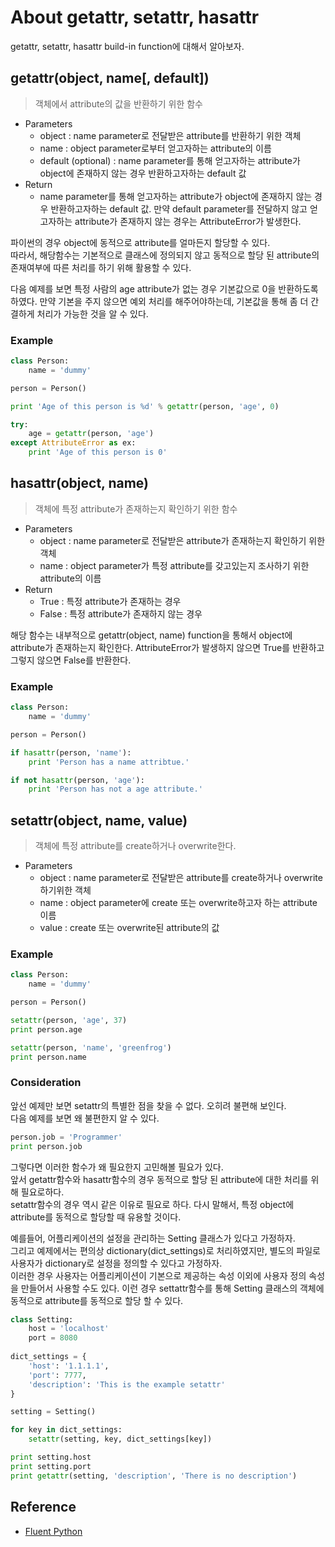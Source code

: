 # About getattr, setattr, hasattr

getattr, setattr, hasattr build-in function에 대해서 알아보자.

## getattr(object, name[, default])

>객체에서 attribute의 값을 반환하기 위한 함수 

* Parameters
    * object : name parameter로 전달받은 attribute를 반환하기 위한 객체
    * name : object parameter로부터 얻고자하는 attribute의 이름
    * default (optional) : name parameter를 통해 얻고자하는 attribute가 object에 존재하지 않는 경우 반환하고자하는 default 값
* Return   
    * name parameter를 통해 얻고자하는 attribute가 object에 존재하지 않는 경우 반환하고자하는 default 값. 만약 default parameter를 전달하지 않고 얻고자하는 attribute가 존재하지 않는 경우는 AttributeError가 발생한다. 

파이썬의 경우 object에 동적으로 attribute를 얼마든지 할당할 수 있다.  
따라서, 해당함수는 기본적으로 클래스에 정의되지 않고 동적으로 할당 된 attribute의 존재여부에 따른 처리를 하기 위해 활용할 수 있다. 

다음 예제를 보면 특정 사람의 age attribute가 없는 경우 기본값으로 0을 반환하도록 하였다. 만약 기본을 주지 않으면 예외 처리를 해주어야하는데, 기본값을 통해 좀 더 간결하게 처리가 가능한 것을 알 수 있다. 

### Example 

```python
class Person:
    name = 'dummy'

person = Person()

print 'Age of this person is %d' % getattr(person, 'age', 0)

try:
    age = getattr(person, 'age')
except AttributeError as ex:
    print 'Age of this person is 0'
```

## hasattr(object, name)

>객체에 특정 attribute가 존재하는지 확인하기 위한 함수 

* Parameters
    * object : name parameter로 전달받은 attribute가 존재하는지 확인하기 위한 객체
    * name : object parameter가 특정 attribute를 갖고있는지 조사하기 위한 attribute의 이름
* Return  
    * True : 특정 attribute가 존재하는 경우
    * False : 특정 attribute가 존재하지 않는 경우 

해당 함수는 내부적으로 getattr(object, name) function을 통해서 object에 attribute가 존재하는지 확인한다. AttributeError가 발생하지 않으면 True를 반환하고 그렇지 않으면 False를 반환한다. 

### Example

```python
class Person:
    name = 'dummy'

person = Person()

if hasattr(person, 'name'):
    print 'Person has a name attribtue.'

if not hasattr(person, 'age'):
    print 'Person has not a age attribute.'
```

## setattr(object, name, value)
    
>객체에 특정 attribute를 create하거나 overwrite한다. 

* Parameters
    * object : name parameter로 전달받은 attribute를 create하거나 overwrite 하기위한 객체
    * name : object parameter에 create 또는 overwrite하고자 하는 attribute 이름
    * value : create 또는 overwrite된 attribute의 값

### Example 

```python
class Person:
    name = 'dummy'

person = Person()

setattr(person, 'age', 37)
print person.age

setattr(person, 'name', 'greenfrog')
print person.name
```

### Consideration

앞선 예제만 보면 setattr의 특별한 점을 찾을 수 없다. 오히려 불편해 보인다.  
다음 예제를 보면 왜 불편한지 알 수 있다. 

```python
person.job = 'Programmer'
print person.job
```

그렇다면 이러한 함수가 왜 필요한지 고민해볼 필요가 있다.   
앞서 getattr함수와 hasattr함수의 경우 동적으로 할당 된 attribute에 대한 처리를 위해 필요로하다.   
setattr함수의 경우 역시 같은 이유로 필요로 하다. 다시 말해서, 특정 object에 attribute를 동적으로 할당할 때 유용할 것이다.   

예를들어, 어플리케이션의 설정을 관리하는 Setting 클래스가 있다고 가정하자.     
그리고 예제에서는 편의상 dictionary(dict_settings)로 처리하였지만, 별도의 파일로 사용자가 dictionary로 설정을 정의할 수 있다고 가정하자.  
이러한 경우 사용자는 어플리케이션이 기본으로 제공하는 속성 이외에 사용자 정의 속성을 만들어서 사용할 수도 있다. 이런 경우 settattr함수를 통해 Setting 클래스의 객체에 동적으로 attribute를 동적으로 할당 할 수 있다. 

```python
class Setting:
    host = 'localhost'
    port = 8080
        
dict_settings = {
    'host': '1.1.1.1',
    'port': 7777,
    'description': 'This is the example setattr'
}

setting = Setting()

for key in dict_settings:
    setattr(setting, key, dict_settings[key])

print setting.host
print setting.port
print getattr(setting, 'description', 'There is no description')
``` 

## Reference

* [Fluent Python](http://shop.oreilly.com/product/0636920032519.do)